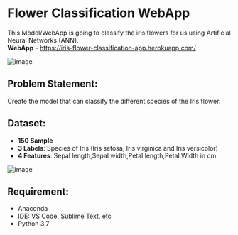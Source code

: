 # Flower Classification WebApp
This Model/WebApp is going to classify the iris flowers for us using Artificial Neural Networks (ANN).<br/>
__WebApp__ - https://iris-flower-classification-app.herokuapp.com/
 
![image](https://miro.medium.com/max/1400/0*Uw37vrrKzeEWahdB)
 
## Problem Statement:
Create the model that can classify the different species of the Iris flower.
 
## Dataset:
- __150 Sample__
- __3 Labels__: Species of Iris (Iris setosa, Iris virginica and Iris versicolor)
- __4 Features__: Sepal length,Sepal width,Petal length,Petal Width in cm
 
![image](https://miro.medium.com/max/1400/0*7H_gF1KnslexnJ3s)
## Requirement:
- Anaconda
- IDE: VS Code, Sublime Text, etc
- Python 3.7
